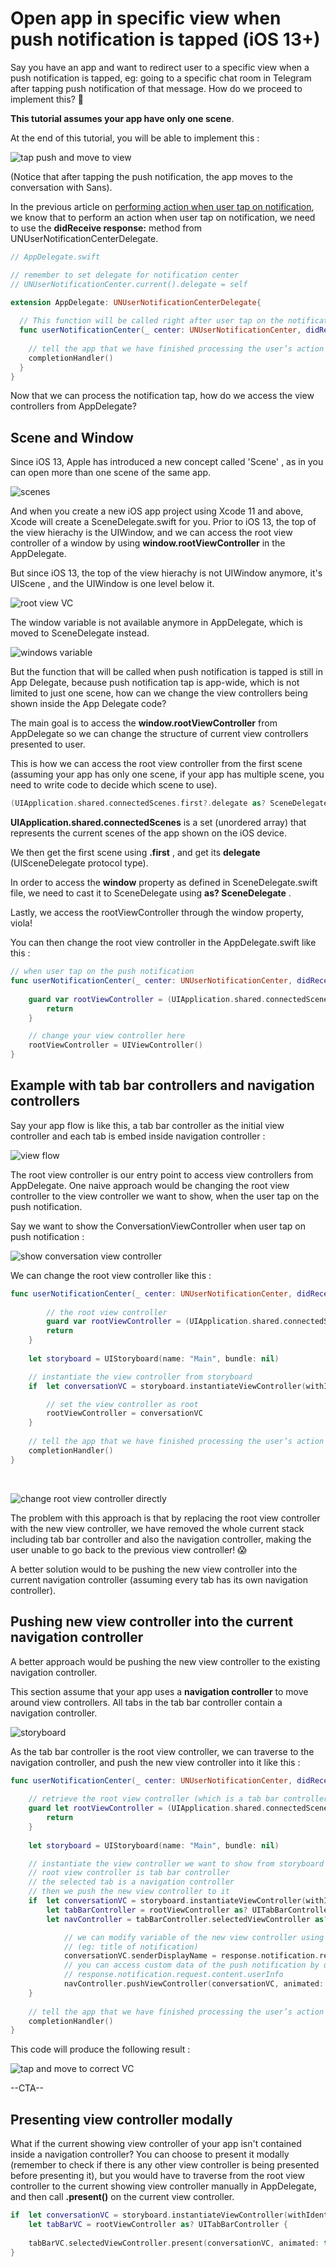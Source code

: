# Open app in specific view when push notification is tapped (iOS 13+)

Say you have an app and want to redirect user to a specific view when a push notification is tapped, eg: going to a specific chat room in Telegram after tapping push notification of that message. How do we proceed to implement this? 🤔



**This tutorial assumes your app have only one scene**.



At the end of this tutorial, you will be able to implement this : 

![tap push and move to view](https://iosimage.s3.amazonaws.com/2019/50-open-specific-app-push/tapAndMove.gif)





(Notice that after tapping the push notification, the app moves to the conversation with Sans).



In the previous article on [performing action when user tap on notification](https://fluffy.es/perform-action-notification-tap/), we know that to perform an action when user tap on notification, we need to use the **didReceive response:** method from UNUserNotificationCenterDelegate.

```swift
// AppDelegate.swift

// remember to set delegate for notification center 
// UNUserNotificationCenter.current().delegate = self

extension AppDelegate: UNUserNotificationCenterDelegate{
    
  // This function will be called right after user tap on the notification
  func userNotificationCenter(_ center: UNUserNotificationCenter, didReceive response: UNNotificationResponse, withCompletionHandler completionHandler: @escaping () -> Void) {
      
    // tell the app that we have finished processing the user’s action / response
    completionHandler()
  }
}
```



Now that we can process the notification tap, how do we access the view controllers from AppDelegate?



## Scene and Window

Since iOS 13, Apple has introduced a new concept called 'Scene' , as in you can open more than one scene of the same app.



![scenes](https://iosimage.s3.amazonaws.com/2020/74-open-specific-app-push-ios13/scenes.png)



And when you create a new iOS app project using Xcode 11 and above, Xcode will create a SceneDelegate.swift for you. Prior to iOS 13, the top of the view hierachy is the UIWindow, and we can access the root view controller of a window by using **window.rootViewController** in the AppDelegate.



But since iOS 13, the top  of the view hierachy is not UIWindow anymore, it's UIScene , and the UIWindow is one level below it.

![root view VC](https://iosimage.s3.amazonaws.com/2020/74-open-specific-app-push-ios13/rootviewvc.png)



The window variable is not available anymore in AppDelegate, which is moved to SceneDelegate instead. 

![windows variable](https://iosimage.s3.amazonaws.com/2020/74-open-specific-app-push-ios13/whereiswindow.png)



But the function that will be called when push notification is tapped is still in App Delegate, because push notification tap is app-wide, which is not limited to just one scene, how can we change the view controllers being shown inside the App Delegate code?



The main goal is to access the **window.rootViewController** from AppDelegate so we can change the structure of current view controllers presented to user.



This is how we can access the root view controller from the first scene (assuming your app has only one scene, if your app has multiple scene, you need to write code to decide which scene to use).



```swift
(UIApplication.shared.connectedScenes.first?.delegate as? SceneDelegate)?.window?.rootViewController 
```



**UIApplication.shared.connectedScenes** is a set (unordered array) that represents the current scenes of the app shown on the iOS device.



We then get the first scene using **.first** , and get its **delegate** (UISceneDelegate protocol type). 



In order to access the **window** property as defined in SceneDelegate.swift file, we need to cast it to SceneDelegate using **as? SceneDelegate** .



 Lastly, we access the rootViewController through the window property, viola!



You can then change the root view controller in the AppDelegate.swift like this : 

```swift
// when user tap on the push notification
func userNotificationCenter(_ center: UNUserNotificationCenter, didReceive response: UNNotificationResponse, withCompletionHandler completionHandler: @escaping () -> Void) {
        
    guard var rootViewController = (UIApplication.shared.connectedScenes.first?.delegate as? SceneDelegate)?.window?.rootViewController else {
        return
    }

    // change your view controller here
    rootViewController = UIViewController()
}
```



## Example with tab bar controllers and navigation controllers

Say your app flow is like this, a tab bar controller as the initial view controller and each tab is embed inside navigation controller : 



![view flow](https://iosimage.s3.amazonaws.com/2020/74-open-specific-app-push-ios13/viewflow.png)



The root view controller is our entry point to access view controllers from AppDelegate. One naive approach would be changing the root view controller to the view controller we want to show, when the user tap on the push notification.



Say we want to show the ConversationViewController when user tap on push notification :

![show conversation view controller](https://iosimage.s3.amazonaws.com/2019/50-open-specific-app-push/storyboardIDVC.png)



We can change the root view controller like this :

```swift
func userNotificationCenter(_ center: UNUserNotificationCenter, didReceive response: UNNotificationResponse, withCompletionHandler completionHandler: @escaping () -> Void) {
      
		// the root view controller
		guard var rootViewController = (UIApplication.shared.connectedScenes.first?.delegate as? SceneDelegate)?.window?.rootViewController else {
        return
    }
    
    let storyboard = UIStoryboard(name: "Main", bundle: nil)

    // instantiate the view controller from storyboard
    if  let conversationVC = storyboard.instantiateViewController(withIdentifier: "ConversationViewController") as? ConversationViewController {

        // set the view controller as root
        rootViewController = conversationVC
    }
    
    // tell the app that we have finished processing the user’s action / response
    completionHandler()
}
```

<br>

![change root view controller directly](https://iosimage.s3.amazonaws.com/2019/50-open-specific-app-push/dontworry.gif)



The problem with this approach is that by replacing the root view controller with the new view controller, we have removed the whole current stack including tab bar controller and also the navigation controller, making the user unable to go back to the previous view controller! 😱



A better solution would to be pushing the new view controller into the current navigation controller (assuming every tab has its own navigation controller).



## Pushing new view controller into the current navigation controller

A better approach would be pushing the new view controller to the existing navigation controller.



This section assume that your app uses a **navigation controller** to move around view controllers. All tabs in the tab bar controller contain a navigation controller.



![storyboard](https://iosimage.s3.amazonaws.com/2019/50-open-specific-app-push/storyboard.png)



As the tab bar controller is the root view controller, we can traverse to the navigation controller, and push the new view controller into it like this :



```swift
func userNotificationCenter(_ center: UNUserNotificationCenter, didReceive response: UNNotificationResponse, withCompletionHandler completionHandler: @escaping () -> Void) {
    
    // retrieve the root view controller (which is a tab bar controller)
    guard let rootViewController = (UIApplication.shared.connectedScenes.first?.delegate as? SceneDelegate)?.window?.rootViewController else {
        return
    }
  
    let storyboard = UIStoryboard(name: "Main", bundle: nil)

    // instantiate the view controller we want to show from storyboard
    // root view controller is tab bar controller
    // the selected tab is a navigation controller
    // then we push the new view controller to it
    if  let conversationVC = storyboard.instantiateViewController(withIdentifier: "ConversationViewController") as? ConversationViewController,
        let tabBarController = rootViewController as? UITabBarController,
        let navController = tabBarController.selectedViewController as? UINavigationController {

            // we can modify variable of the new view controller using notification data
            // (eg: title of notification)
            conversationVC.senderDisplayName = response.notification.request.content.title
            // you can access custom data of the push notification by using userInfo property
            // response.notification.request.content.userInfo
            navController.pushViewController(conversationVC, animated: true)
    }
    
    // tell the app that we have finished processing the user’s action / response
    completionHandler()
}
```



This code will produce the following result :

![tap and move to correct VC](https://iosimage.s3.amazonaws.com/2019/50-open-specific-app-push/tapAndMove.gif)



--CTA--



## Presenting view controller modally

What if the current showing view controller of your app isn't contained inside a navigation controller? You can choose to present it modally (remember to check if there is any other view controller is being presented before presenting it), but you would have to traverse from the root view controller to the current showing view controller manually in AppDelegate, and then call **.present()** on the current view controller.



```swift
if  let conversationVC = storyboard.instantiateViewController(withIdentifier: "ConversationViewController") as? ConversationViewController,
    let tabBarVC = rootViewController as? UITabBarController {
    
    tabBarVC.selectedViewController.present(conversationVC, animated: true, completion: nil)
}
```

